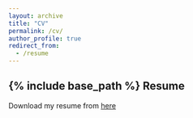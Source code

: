 ```yaml
---
layout: archive
title: "CV"
permalink: /cv/
author_profile: true
redirect_from:
  - /resume
---
```


{% include base_path %}
**Resume**
--------------------
Download my resume from [here](https://drive.google.com/file/d/0B8tL-xiEN4WweG5xaDNyZWs2UTA/view?usp=sharing)
